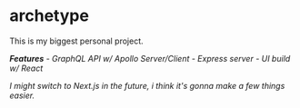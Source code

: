 # archetype
This is my biggest personal project.

***Features***
*- GraphQL API w/ Apollo Server/Client*
*- Express server*
*- UI build w/ React*

*I might switch to Next.js in the future, i think it's gonna make a few things easier.*